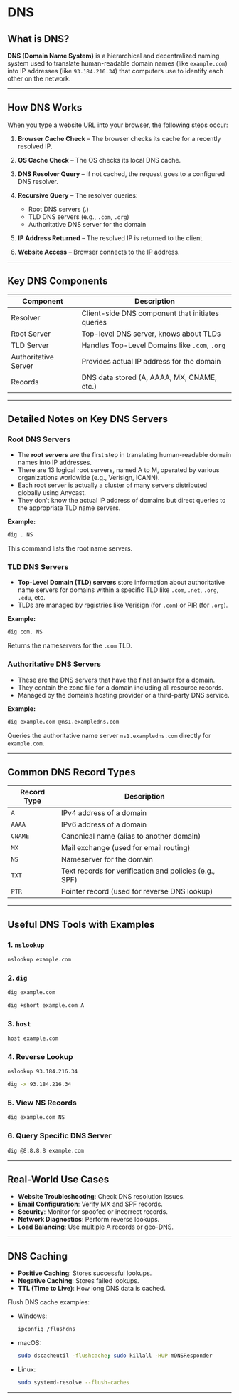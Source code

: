 #  DNS 

## What is DNS?

**DNS (Domain Name System)** is a hierarchical and decentralized naming system used to translate human-readable domain names (like `example.com`) into IP addresses (like `93.184.216.34`) that computers use to identify each other on the network.

---

## How DNS Works

When you type a website URL into your browser, the following steps occur:

1. **Browser Cache Check** – The browser checks its cache for a recently resolved IP.
2. **OS Cache Check** – The OS checks its local DNS cache.
3. **DNS Resolver Query** – If not cached, the request goes to a configured DNS resolver.
4. **Recursive Query** – The resolver queries:

   * Root DNS servers (.)
   * TLD DNS servers (e.g., `.com`, `.org`)
   * Authoritative DNS server for the domain
5. **IP Address Returned** – The resolved IP is returned to the client.
6. **Website Access** – Browser connects to the IP address.

---

## Key DNS Components

| Component            | Description                                      |
| -------------------- | ------------------------------------------------ |
| Resolver             | Client-side DNS component that initiates queries |
| Root Server          | Top-level DNS server, knows about TLDs           |
| TLD Server           | Handles Top-Level Domains like `.com`, `.org`    |
| Authoritative Server | Provides actual IP address for the domain        |
| Records              | DNS data stored (A, AAAA, MX, CNAME, etc.)       |

---

## Detailed Notes on Key DNS Servers

### Root DNS Servers

* The **root servers** are the first step in translating human-readable domain names into IP addresses.
* There are 13 logical root servers, named A to M, operated by various organizations worldwide (e.g., Verisign, ICANN).
* Each root server is actually a cluster of many servers distributed globally using Anycast.
* They don’t know the actual IP address of domains but direct queries to the appropriate TLD name servers.

**Example:**

```bash
dig . NS
```

This command lists the root name servers.

### TLD DNS Servers

* **Top-Level Domain (TLD) servers** store information about authoritative name servers for domains within a specific TLD like `.com`, `.net`, `.org`, `.edu`, etc.
* TLDs are managed by registries like Verisign (for `.com`) or PIR (for `.org`).

**Example:**

```bash
dig com. NS
```

Returns the nameservers for the `.com` TLD.

### Authoritative DNS Servers

* These are the DNS servers that have the final answer for a domain.
* They contain the zone file for a domain including all resource records.
* Managed by the domain’s hosting provider or a third-party DNS service.

**Example:**

```bash
dig example.com @ns1.exampledns.com
```

Queries the authoritative name server `ns1.exampledns.com` directly for `example.com`.

---

## Common DNS Record Types

| Record Type | Description                                            |
| ----------- | ------------------------------------------------------ |
| `A`         | IPv4 address of a domain                               |
| `AAAA`      | IPv6 address of a domain                               |
| `CNAME`     | Canonical name (alias to another domain)               |
| `MX`        | Mail exchange (used for email routing)                 |
| `NS`        | Nameserver for the domain                              |
| `TXT`       | Text records for verification and policies (e.g., SPF) |
| `PTR`       | Pointer record (used for reverse DNS lookup)           |

---

## Useful DNS Tools with Examples

### 1. `nslookup`

```bash
nslookup example.com
```

### 2. `dig`

```bash
dig example.com
```

```bash
dig +short example.com A
```

### 3. `host`

```bash
host example.com
```

### 4. Reverse Lookup

```bash
nslookup 93.184.216.34
```

```bash
dig -x 93.184.216.34
```

### 5. View NS Records

```bash
dig example.com NS
```

### 6. Query Specific DNS Server

```bash
dig @8.8.8.8 example.com
```

---

## Real-World Use Cases

* **Website Troubleshooting**: Check DNS resolution issues.
* **Email Configuration**: Verify MX and SPF records.
* **Security**: Monitor for spoofed or incorrect records.
* **Network Diagnostics**: Perform reverse lookups.
* **Load Balancing**: Use multiple A records or geo-DNS.

---

## DNS Caching

* **Positive Caching**: Stores successful lookups.
* **Negative Caching**: Stores failed lookups.
* **TTL (Time to Live)**: How long DNS data is cached.

Flush DNS cache examples:

* Windows:

  ```bash
  ipconfig /flushdns
  ```
* macOS:

  ```bash
  sudo dscacheutil -flushcache; sudo killall -HUP mDNSResponder
  ```
* Linux:

  ```bash
  sudo systemd-resolve --flush-caches
  ```

---

